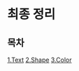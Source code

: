 # 최종 정리

## 목차
[1.Text](https://github.com/yongbeomkwak/ADA/tree/main/SwiftUI/Summary/Text)
[2.Shape]()
[3.Color]()
